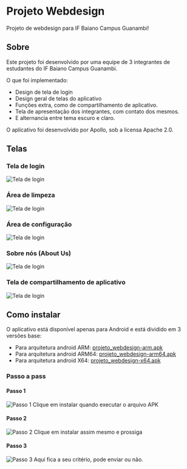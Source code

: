 # Projeto Webdesign

Projeto de webdesign para IF Baiano Campus Guanambi!

## Sobre

Este projeto foi desenvolvido por uma equipe de 3 integrantes de estudantes do IF Baiano Campus Guanambi.

O que foi implementado:

- Design de tela de login
- Design geral de telas do aplicativo
- Funções extra, como de compartilhamento de aplicativo.
- Tela de apresentação dos integrantes, com contato dos mesmos.
- E alternancia entre tema escuro e claro.

O aplicativo foi desenvolvido por Apollo, sob a licensa Apache 2.0.

## Telas
### Tela de login
![Tela de login](resources/screenshots/print_login.jpg)
### Área de limpeza
![Tela de login](resources/screenshots/print_clean.jpg.jpg)
### Área de configuração
![Tela de login](resources/screenshots/print_account.jpg.jpg)
### Sobre nós (About Us)
![Tela de login](resources/screenshots/print_aboutus.jpg.jpg)
### Tela de compartilhamento de aplicativo
![Tela de login](resources/screenshots/print_share_app.jpg.jpg)

## Como instalar

O aplicativo está disponível apenas para Android e está dividido em 3 versões base:

- Para arquitetura android ARM: [projeto_webdesign-arm.apk](resources/builds/projeto_webdesign-arm.apk)
- Para arquitetura android ARM64: [projeto_webdesign-arm64.apk](resources/builds/projeto_webdesign-arm64.apk)
- Para arquitetura android X64: [projeto_webdesign-x64.apk](resources/builds/projeto_webdesign-x64.apk)

### Passo a pass
#### Passo 1
![Passo 1](resources/screenshots/print_install_01.jpg)
Clique em instalar quando executar o arquivo APK
#### Passo 2
![Passo 2](resources/screenshots/print_install_02.jpg.jpg)
Clique em instalar assim mesmo e prossiga
#### Passo 3
![Passo 3](resources/screenshots/print_install_03.jpg)
Aqui fica a seu critério, pode enviar ou não.
